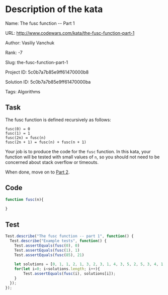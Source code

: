# Description of the kata

Name: The fusc function  -- Part 1

URL: http://www.codewars.com/kata/the-fusc-function-part-1

Author: Vasiliy Vanchuk

Rank: -7

Slug: the-fusc-function-part-1

Project ID: 5c0b7a7b85e9ff61470000b8

Solution ID: 5c0b7a7b85e9ff61470000ba

Tags: Algorithms

## Task

The fusc function is defined recursively as follows:

    fusc(0) = 0
    fusc(1) = 1
    fusc(2n) = fusc(n)
    fusc(2n + 1) = fusc(n) + fusc(n + 1)
    
Your job is to produce the code for the `fusc` function. In this kata, your function will be tested with small values of `n`, so you should not need to be concerned about stack overflow or timeouts. 

When done, move on to [Part 2](http://www.codewars.com/kata/the-fusc-function-part-2).

## Code

```javascript
function fusc(n){
  
}
```

## Test

```javascript
Test.describe("The fusc function -- part 1", function() {
  Test.describe("Example tests", function() {
    Test.assertEquals(fusc(0), 0) 
    Test.assertEquals(fusc(1), 1)
    Test.assertEquals(fusc(85), 21)
  
    let solutions = [0, 1, 1, 2, 1, 3, 2, 3, 1, 4, 3, 5, 2, 5, 3, 4, 1, 5, 4, 7, 3];
    for(let i=0; i<solutions.length; i++){
    	Test.assertEquals(fusc(i), solutions[i]);
    }
  });
});
```

